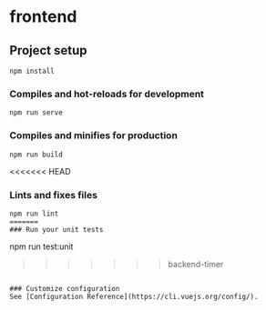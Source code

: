 # frontend

## Project setup
```
npm install
```

### Compiles and hot-reloads for development
```
npm run serve
```

### Compiles and minifies for production
```
npm run build
```

<<<<<<< HEAD
### Lints and fixes files
```
npm run lint
=======
### Run your unit tests
```
npm run test:unit
>>>>>>> backend-timer
```

### Customize configuration
See [Configuration Reference](https://cli.vuejs.org/config/).
